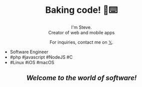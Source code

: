 <h1 align='center'>Baking code! 🍰⌨️</h1>
<p align='center'>
I'm Steve.<br />
Creator of web and mobile apps
</p>
<p align='center'>For inquiries, contact me on <a href="https://twitter.com/ludolphus">𝕏</a>.</p>
<ul>
  <li>Software Engineer</li>
  <li>#php #javascript #NodeJS #C</li>
  <li>#Linux #iOS #macOS</li>
</ul>
<h2 align='center'><i>Welcome to the world of software!</i></h2>
